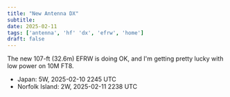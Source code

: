 ```yaml
---
title: "New Antenna DX"
subtitle:
date: 2025-02-11
tags: ['antenna', 'hf' 'dx', 'efrw', 'home']
draft: false
---
```


The new 107-ft (32.6m) EFRW is doing OK,
and I'm getting pretty lucky
with low power on 10M FT8.

- Japan: 5W, 2025-02-10 2245 UTC
- Norfolk Island: 2W, 2025-02-11 2238 UTC

<!--more-->
